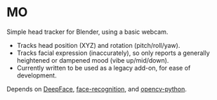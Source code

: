  # MO

 Simple head tracker for Blender, using a basic webcam.

 - Tracks head position (XYZ) and rotation (pitch/roll/yaw).
 - Tracks facial expression (inaccurately), so only reports a generally heightened or dampened mood (vibe up/mid/down).
 - Currently written to be used as a legacy add-on, for ease of development.

Depends on [DeepFace](https://pypi.org/project/deepface/), [face-recognition](https://pypi.org/project/face-recognition/), and [opencv-python](https://pypi.org/project/opencv-python/).
